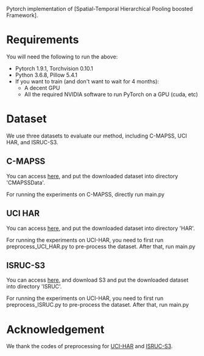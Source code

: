 Pytorch implementation of [Spatial-Temporal Hierarchical Pooling boosted Framework]. 

# Requirements

You will need the following to run the above:
- Pytorch 1.9.1, Torchvision 0.10.1
- Python 3.6.8, Pillow 5.4.1
- If you want to train (and don't want to wait for 4 months):
  - A decent GPU
  - All the required NVIDIA software to run PyTorch on a GPU (cuda, etc)
  
# Dataset

We use three datasets to evaluate our method, including C-MAPSS, UCI HAR, and ISRUC-S3.

## C-MAPSS

You can access [here](https://ti.arc.nasa.gov/tech/dash/groups/pcoe/prognostic-data-repository/), and put the downloaded dataset into directory 'CMAPSSData'.

For running the experiments on C-MAPSS, directly run main.py

## UCI HAR

You can access [here](https://archive.ics.uci.edu/ml/datasets/Human+Activity+Recognition+Using+Smartphones), and put the downloaded dataset into directory 'HAR'.

For running the experiments on UCI-HAR, you need to first run preprocess_UCI_HAR.py to pre-process the dataset. After that, run main.py

## ISRUC-S3
 
You can access [here](https://sleeptight.isr.uc.pt/), and download S3 and put the downloaded dataset into directory 'ISRUC'.

For running the experiments on UCI-HAR, you need to first run preprocess_ISRUC.py to pre-process the dataset. After that, run main.py

# Acknowledgement

We thank the codes of preprocessing for [UCI-HAR](https://github.com/emadeldeen24/TS-TCC) and [ISRUC-S3](https://github.com/ziyujia/MSTGCN).